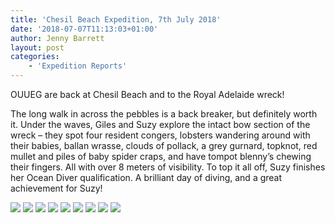 ```yaml
---
title: 'Chesil Beach Expedition, 7th July 2018'
date: '2018-07-07T11:13:03+01:00'
author: Jenny Barrett
layout: post
categories:
    - 'Expedition Reports'
---
```


OUUEG are back at Chesil Beach and to the Royal Adelaide wreck!

The long walk in across the pebbles is a back breaker, but definitely worth it. Under the waves, Giles and Suzy explore the intact bow section of the wreck – they spot four resident congers, lobsters wandering around with their babies, ballan wrasse, clouds of pollack, a grey gurnard, topknot, red mullet and piles of baby spider craps, and have tompot blenny’s chewing their fingers. All with over 8 meters of visibility. To top it all off, Suzy finishes her Ocean Diver qualification. A brilliant day of diving, and a great achievement for Suzy!

![](https://ouueg.com/wp-content/uploads/2018/09/Picture8.png)
![](https://ouueg.com/wp-content/uploads/2018/09/Picture7png.png)
![](https://ouueg.com/wp-content/uploads/2018/09/Picture6.png)
![](https://ouueg.com/wp-content/uploads/2018/09/Picture5.png)
![](https://ouueg.com/wp-content/uploads/2018/09/Picture4.png)
![](https://ouueg.com/wp-content/uploads/2018/09/Picture3.png)
![](https://ouueg.com/wp-content/uploads/2018/09/Picture2.png)
![](https://ouueg.com/wp-content/uploads/2018/09/Picture1.png)
![](https://ouueg.com/wp-content/uploads/2018/09/Picture9.png)
